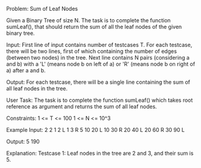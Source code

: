 Problem: Sum of Leaf Nodes

Given a Binary Tree of size N. The task is to complete the function sumLeaf(), that should return the sum of all the leaf nodes of the given binary tree.

Input: First line of input contains number of testcases T. For each testcase, there will be two lines, first of which containing the number of edges (between two nodes) in the tree. Next line contains N pairs (considering a and b) with a 'L' (means node b on left of a) or 'R' (means node b on right of a) after a and b.

Output: For each testcase, there will be a single line containing the sum of all leaf nodes in the tree.

User Task:
The task is to complete the function sumLeaf() which takes root reference as argument and returns the sum of all leaf nodes.

Constraints:
1 <= T <= 100
1 <= N <= 10^3

Example
Input:
2
2
1 2 L 1 3 R
5
10 20 L 10 30 R 20 40 L 20 60 R 30 90 L

Output:
5
190

Explanation: Testcase 1: Leaf nodes in the tree are 2 and 3, and their sum is 5.